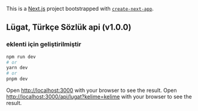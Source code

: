 This is a [Next.js](https://nextjs.org/) project bootstrapped with [`create-next-app`](https://github.com/vercel/next.js/tree/canary/packages/create-next-app).

## Lügat, Türkçe Sözlük api (v1.0.0)

### eklenti için geliştirilmiştir

```bash
npm run dev
# or
yarn dev
# or
pnpm dev
```

Open [http://localhost:3000](http://localhost:3000) with your browser to see the result.
Open [http://localhost:3000/api/lugat?kelime=kelime](http://localhost:3000/api/lugat?kelime=kelime) with your browser to see the result.
